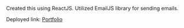 Created this using ReactJS.
Utilized EmailJS library for sending emails.

Deployed link: [Portfolio]([https://www.genome.gov/](https://soham-kumbhar.vercel.app/))
